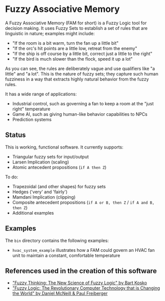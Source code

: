 # Fuzzy Associative Memory

A Fuzzy Associative Memory (FAM for short) is a Fuzzy Logic tool for decision
making. It uses Fuzzy Sets to establish a set of rules that are linguistic in nature; examples might include:

* "If the room is a bit warm, turn the fan up a little bit"
* "If the orc's hit points are a little low, retreat from the enemy"
* "If the ship is off course by a little bit, correct just a little to the right"
* "If the bird is much slower than the flock, speed it up a lot"

As you can see, the rules are deliberately vague and use qualifiers like "a little" and "a lot". This is the nature of fuzzy sets; they capture such human fuzziness in a way that extracts highly natural behavior from the fuzzy rules.

It has a wide range of applications:

* Industrial control, such as governing a fan to keep a room at the "just right" temperature
* Game AI, such as giving human-like behavior capabilities to NPCs
* Prediction systems

## Status

This is working, functional software. It currently supports:
* Triangular fuzzy sets for input/output
* Larsen Implication (scaling)
* Atomic antecedent propositions (`if A then Z`)

To do:
* Trapezoidal (and other shapes) for fuzzy sets
* Hedges ('very' and 'fairly')
* Mamdani Implication (clipping)
* Composite antecedent propositions (`if A or B, then Z` / `if A and B, then Z`)
* Additional examples

## Examples

The `bin` directory contains the following examples:
* `hvac_system_example` illustrates how a FAM could govern an HVAC fan unit to maintain a constant, comfortable temperature

## References used in the creation of this software
* ["Fuzzy Thinking: The New Science of Fuzzy Logic" by Bart Kosko](http://www.amazon.com/Fuzzy-Thinking-New-Science-Logic/dp/0006547133/)
* ["Fuzzy Logic: The Revolutionary Computer Technology that is Changing the World" by Daniel McNeill & Paul Freiberger](http://www.amazon.com/Fuzzy-Logic-Revolutionary-Computer-Technology/dp/0671875353/)
 



